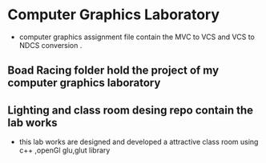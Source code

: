 # Computer Graphics Laboratory 
* computer graphics assignment file contain the MVC to VCS and VCS to NDCS conversion .
## Boad Racing folder hold the project of my computer graphics laboratory
## Lighting and class room desing repo contain the lab works
* this lab works are  designed and developed a attractive class room using c++ ,openGl glu,glut library 
